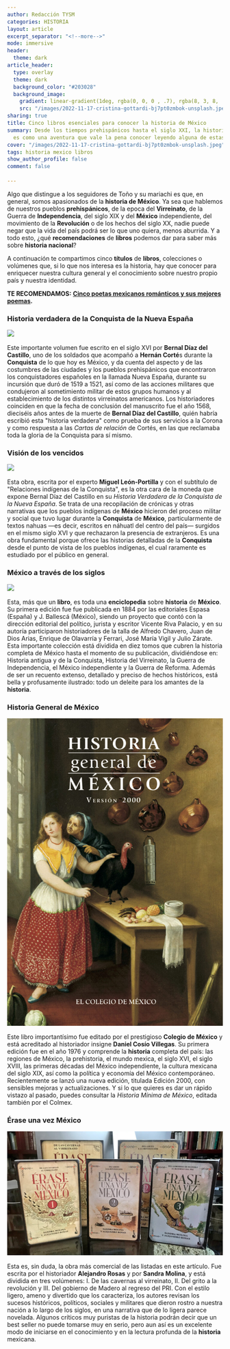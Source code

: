 ```yaml
---
author: Redacción TYSM
categories: HISTORIA
layout: article
excerpt_separator: "<!--more-->"
mode: immersive
header:
  theme: dark
article_header:
  type: overlay
  theme: dark
  background_color: "#203028"
  background_image:
    gradient: linear-gradient(1deg, rgba(0, 0, 0 , .7), rgba(8, 3, 8, .9))
    src: "/images/2022-11-17-cristina-gottardi-bj7pt0zmbok-unsplash.jpeg"
sharing: true
title: Cinco libros esenciales para conocer la historia de México
summary: Desde los tiempos prehispánicos hasta el siglo XXI, la historia de México
  es como una aventura que vale la pena conocer leyendo alguna de estas recomendaciones…
cover: "/images/2022-11-17-cristina-gottardi-bj7pt0zmbok-unsplash.jpeg"
tags: historia mexico libros
show_author_profile: false
comment: false

---
```

Algo que distingue a los seguidores de Toño y su mariachi es que, en general, somos apasionados de la **historia de México**. Ya sea que hablemos de nuestros pueblos **prehispánicos**, de la epoca del **Virreinato**, de la Guerra de **Independencia**, del siglo XIX y del **México** independiente, del movimiento de la **Revolución** o de los hechos del siglo XX, nadie puede negar que la vida del país podrá ser lo que uno quiera, menos aburrida. Y a todo esto, ¿qué **recomendaciones** de **libros** podemos dar para saber más sobre **historia nacional**?

A continuación te compartimos cinco **títulos** de **libros**, colecciones o volúmenes que, si lo que nos interesa es la historia, hay que conocer para enriquecer nuestra cultura general y el conocimiento sobre nuestro propio país y nuestra identidad.

**TE RECOMENDAMOS:** [**Cinco poetas mexicanos románticos y sus mejores poemas**](https://blog.tonoysumariachi.com/ciencias/2022/04/20/cinco-poetas-mexicanos-romanticos-y-sus-mejores-poemas.html)**.**

### Historia verdadera de la Conquista de la Nueva España

![](https://upload.wikimedia.org/wikipedia/commons/thumb/2/2b/Historia_verdadera_conquista_Nueva_Espa%C3%B1a_portada.jpg/712px-Historia_verdadera_conquista_Nueva_Espa%C3%B1a_portada.jpg)

Este importante volumen fue escrito en el siglo XVI por **Bernal Díaz del Castillo**, uno de los soldados que acompañó a **Hernán Corté**s durante la **Conquista** de lo que hoy es México, y da cuenta del aspecto y de las costumbres de las ciudades y los pueblos prehispánicos que encontraron los conquistadores españoles en la llamada Nueva España, durante su incursión que duró de 1519 a 1521, así como de las acciones militares que condujeron al sometimiento militar de estos grupos humanos y al establecimiento de los distintos virreinatos americanos. Los historiadores coinciden en que la fecha de conclusión del manuscrito fue el año 1568, dieciséis años antes de la muerte de **Bernal Díaz del Castillo**, quién habría escribió esta "historia verdadera" como prueba de sus servicios a la Corona y como respuesta a las _Cartas de relación_ de Cortés, en las que reclamaba toda la gloria de la Conquista para sí mismo.

### Visión de los vencidos

![](https://upload.wikimedia.org/wikipedia/commons/thumb/b/b2/Visi%C3%B3n_de_los_vencidos_1ra_ed.png/750px-Visi%C3%B3n_de_los_vencidos_1ra_ed.png)

Esta obra, escrita por el experto **Miguel León-Portilla** y con el subtítulo de "Relaciones indígenas de la Conquista", es la otra cara de la moneda que expone Bernal Díaz del Castillo en su _Historia Verdadera de la Conquista de la Nueva España_. Se trata de una recopilación de crónicas y otras narrativas que los pueblos indígenas de **México** hicieron del proceso militar y social que tuvo lugar durante la **Conquista** de **México**, particularmente de textos nahuas —es decir, escritos en náhuatl del centro del país— surgidos en el mismo siglo XVI y que rechazaron la presencia de extranjeros. Es una obra fundamental porque ofrece las historias detalladas de la **Conquista** desde el punto de vista de los pueblos indígenas, el cual raramente es estudiado por el público en general.

### México a través de los siglos

![](https://upload.wikimedia.org/wikipedia/commons/f/fa/Mexicoatravsde.jpg)

Esta, más que un **libro**, es toda una **enciclopedia** sobre **historia** de **México**. Su primera edición fue fue publicada en 1884 por las editoriales Espasa (España) y J. Ballescá (México), siendo un proyecto que contó con la dirección editorial del político, jurista y escritor Vicente Riva Palacio, y en su autoría participaron historiadores de la talla de Alfredo Chavero, Juan de Dios Arias, Enrique de Olavarría y Ferrari, José María Vigil y Julio Zárate. Esta importante colección está dividida en diez tomos que cubren la historia completa de México hasta el momento de su publicación, dividiéndose en: Historia antigua y de la Conquista, Historia del Virreinato, la Guerra de Independencia, el México independiente y la Guerra de Reforma. Además de ser un recuento extenso, detallado y preciso de hechos históricos, está bella y profusamente ilustrado: todo un deleite para los amantes de la **historia**.

### Historia General de México

![](/images/2022-11-17-h007-00-720x1024.jpeg)

Este libro importantísimo fue editado por el prestigioso **Colegio de México** y está acreditado al historiador insigne **Daniel Cosío Villegas**. Su primera edición fue en el año 1976 y comprende la **historia** completa del país: las regiones de México, la prehistoria, el mundo mexica, el siglo XVI, el siglo XVIII, las primeras décadas del México independiente, la cultura mexicana del siglo XIX, así como la política y economía del México contemporáneo. Recientemente se lanzó una nueva edición, titulada Edición 2000, con sensibles mejoras y actualizaciones. Y si lo que quieres es dar un rápido vistazo al pasado, puedes consultar la _Historia Mínima de México_, editada también por el Colmex.

### Érase una vez México

![](/images/2022-11-17-eraseunavezmx.jpg)

Esta es, sin duda, la obra más comercial de las listadas en este artículo. Fue escrita por el historiador **Alejandro Rosas** y por **Sandra Molina**, y está dividida en tres volúmenes: I. De las cavernas al virreinato, II. Del grito a la revolución y III. Del gobierno de Madero al regreso del PRI. Con el estilo ligero, ameno y divertido que los caracteriza, los autores revisan los sucesos históricos, políticos, sociales y militares que dieron rostro a nuestra nación a lo largo de los siglos, en una narrativa que de lo ligera parece novelada. Algunos críticos muy puristas de la historia podrán decir que un best seller no puede tomarse muy en serio, pero aun así es un excelente modo de iniciarse en el conocimiento y en la lectura profunda de la **historia** mexicana.